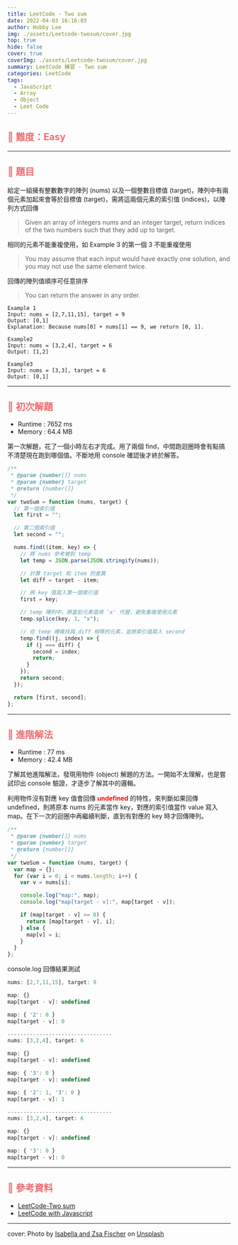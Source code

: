 ```yaml
---
title: LeetCode - Two sum
date: 2022-04-03 16:16:03
author: Hobby Lee
img: ./assets/Leetcode-twosum/cover.jpg
top: true
hide: false
cover: true
coverImg: ./assets/Leetcode-twosum/cover.jpg
summary: LeetCode 練習 - Two sum
categories: LeetCode
tags:
  - JavaScript
  - Array
  - Object
  - Leet Code
---
```


## <font color=#ee6e73> :herb: 難度：Easy </font>

---

## <font color=#ee6e73> :herb: 題目 </font>

給定一組擁有整數數字的陣列 (nums) 以及一個整數目標值 (target)，陣列中有兩個元素加起來會等於目標值 (target)，需將這兩個元素的索引值 (indices)，以陣列方式回傳

> Given an array of integers nums and an integer target, return indices of the two numbers such that they add up to target.

相同的元素不能重複使用，如 Example 3 的第一個 3 不能重複使用

> You may assume that each input would have exactly one solution, and you may not use the same element twice.

回傳的陣列值順序可任意排序

> You can return the answer in any order.

```
Example 1
Input: nums = [2,7,11,15], target = 9
Output: [0,1]
Explanation: Because nums[0] + nums[1] == 9, we return [0, 1].
```

```
Example2
Input: nums = [3,2,4], target = 6
Output: [1,2]
```

```
Example3
Input: nums = [3,3], target = 6
Output: [0,1]
```

---

## <font color=#ee6e73> :herb: 初次解題</font>

- Runtime : 7652 ms
- Memory : 64.4 MB

第一次解題，花了一個小時左右才完成。用了兩個 find，中間跑迴圈時會有點搞不清楚現在跑到哪個值。不斷地用 console 確認後才終於解答。

```javascript
/**
 * @param {number[]} nums
 * @param {number} target
 * @return {number[]}
 */
var twoSum = function (nums, target) {
  // 第一個索引值
  let first = "";

  // 第二個索引值
  let second = "";

  nums.find((item, key) => {
    // 將 nums 參考被到 temp
    let temp = JSON.parse(JSON.stringify(nums));

    // 計算 target 和 item 的差異
    let diff = target - item;

    // 將 key 值寫入第一個索引值
    first = key;

    // temp 陣列中，將當前元素值用 'x' 代替，避免重複使用元素
    temp.splice(key, 1, "x");

    // 在 temp 裡尋找與 diff 相等的元素，並將索引值寫入 second
    temp.find((j, index) => {
      if (j === diff) {
        second = index;
        return;
      }
    });
    return second;
  });

  return [first, second];
};
```

---

## <font color=#ee6e73> :herb: 進階解法</font>

- Runtime : 77 ms
- Memory : 42.4 MB

了解其他進階解法，發現用物件 (object) 解題的方法。一開始不太理解，也是嘗試印出 console 驗證，才逐步了解其中的邏輯。

利用物件沒有對應 key 值會回傳 <font color=#FF0000>**undefined**</font> 的特性，來判斷如果回傳 undefined，則將原本 nums 的元素當作 key，對應的索引值當作 value 寫入 map。在下一次的迴圈中再繼續判斷，直到有對應的 key 時才回傳陣列。

```javascript
/**
 * @param {number[]} nums
 * @param {number} target
 * @return {number[]}
 */
var twoSum = function (nums, target) {
  var map = {};
  for (var i = 0; i < nums.length; i++) {
    var v = nums[i];

    console.log("map:", map);
    console.log("map[target - v]:", map[target - v]);

    if (map[target - v] >= 0) {
      return [map[target - v], i];
    } else {
      map[v] = i;
    }
  }
};
```

console.log 回傳結果測試

```javascript
nums: [2,7,11,15], target: 9

map: {}
map[target - v]: undefined

map: { '2': 0 }
map[target - v]: 0

---------------------------------
nums: [3,2,4], target: 6

map: {}
map[target - v]: undefined

map: { '3': 0 }
map[target - v]: undefined

map: { '2': 1, '3': 0 }
map[target - v]: 1

---------------------------------
nums: [3,2,4], target: 6

map: {}
map[target - v]: undefined

map: { '3': 0 }
map[target - v]: 0

```

---

## <font color=#ee6e73> :herb: 參考資料</font>

- [LeetCode-Two sum](https://leetcode.com/problemset/all/)
- [LeetCode with Javascript](https://skyyen999.gitbooks.io/-leetcode-with-javascript/content/questions/1md.html)

---

cover: Photo by <a href="https://unsplash.com/@twinsfisch?utm_source=unsplash&utm_medium=referral&utm_content=creditCopyText">Isabella and Zsa Fischer</a> on <a href="https://unsplash.com/s/photos/simple?utm_source=unsplash&utm_medium=referral&utm_content=creditCopyText">Unsplash</a>
